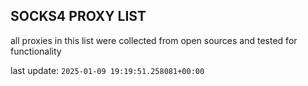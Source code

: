 ## SOCKS4 PROXY LIST

all proxies in this list were collected from open sources and tested for functionality

last update: `2025-01-09 19:19:51.258081+00:00`